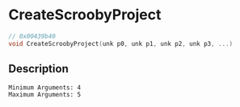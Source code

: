 # CreateScroobyProject
```c
// 0x00439b40
void CreateScroobyProject(unk p0, unk p1, unk p2, unk p3, ...)
```
## Description
```
Minimum Arguments: 4
Maximum Arguments: 5
```
